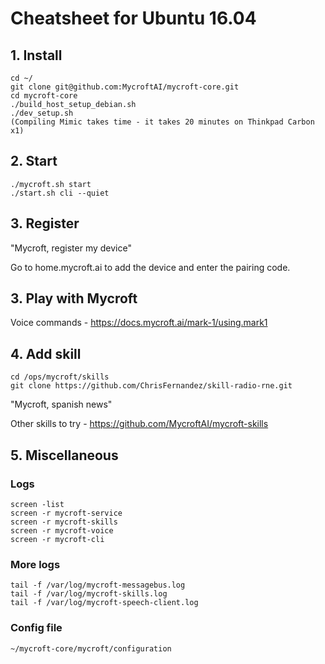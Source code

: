 # Cheatsheet for Ubuntu 16.04

## 1. Install
```
cd ~/
git clone git@github.com:MycroftAI/mycroft-core.git
cd mycroft-core
./build_host_setup_debian.sh
./dev_setup.sh
(Compiling Mimic takes time - it takes 20 minutes on Thinkpad Carbon x1)
```

## 2. Start
```
./mycroft.sh start
./start.sh cli --quiet
```

## 3. Register
"Mycroft, register my device"

Go to home.mycroft.ai to add the device and enter the pairing code.

## 3. Play with Mycroft
Voice commands - https://docs.mycroft.ai/mark-1/using.mark1

## 4. Add skill
```
cd /ops/mycroft/skills
git clone https://github.com/ChrisFernandez/skill-radio-rne.git
```

"Mycroft, spanish news"

Other skills to try - https://github.com/MycroftAI/mycroft-skills

## 5. Miscellaneous

### Logs
```
screen -list
screen -r mycroft-service
screen -r mycroft-skills
screen -r mycroft-voice
screen -r mycroft-cli
```

### More logs

```
tail -f /var/log/mycroft-messagebus.log
tail -f /var/log/mycroft-skills.log
tail -f /var/log/mycroft-speech-client.log
```

### Config file
```
~/mycroft-core/mycroft/configuration
```
